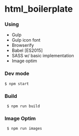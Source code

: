 # html_boilerplate

### Using
  - Gulp
  - Gulp icon font
  - Browserify
  - Babel [ES2015]
  - SASS w/ basic implementation
  - Image optim
  
### Dev mode

 ```
 $ npm start
 ```
 
 ### Build
 
```
 $ npm run build
 ```
 
 ### Image Optim
 
 ```
  $ npm run images
  ```
